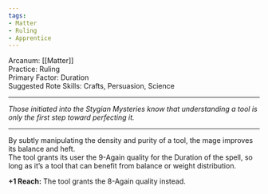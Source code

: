 ```yaml
---
tags:
- Matter
- Ruling
- Apprentice
---
```


Arcanum: [[Matter]]\
Practice: Ruling\
Primary Factor: Duration\
Suggested Rote Skills: Crafts, Persuasion, Science

---

_Those initiated into the Stygian Mysteries know that understanding a tool is only the first step toward perfecting it._

---

By subtly manipulating the density and purity of a tool, the mage improves its balance and heft.\
The tool grants its user the 9-Again quality for the Duration of the spell, so long as it’s a tool that can benefit from balance or weight distribution.

**+1 Reach:** The tool grants the 8-Again quality instead.